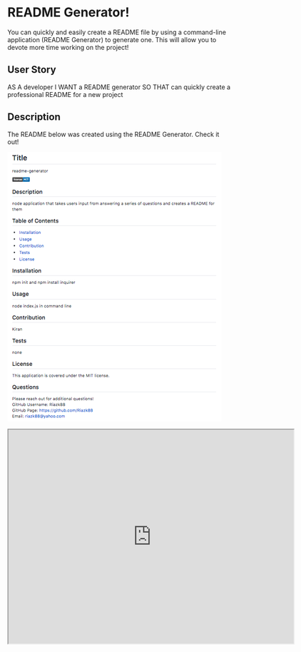 # README Generator!
You can quickly and easily create a README file by using a command-line application (README Generator) to generate one. This will allow you to devote more time working on the project!

## User Story
AS A developer
I WANT a README generator
SO THAT can quickly create a professional README for a new project

## Description
The README below was created using the README Generator. Check it out!

![Alt text](./Develop/utils/README-Screenshot.png)

<iframe src="https://drive.google.com/file/d/1xL5PNf_Y9nQG9yHi_VRLpNssUxWAJZlf/preview" width="640" height="480"></iframe>
    